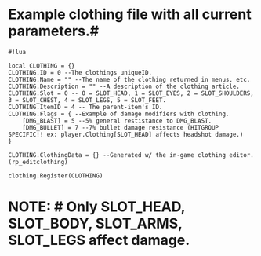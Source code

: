 # Example clothing file with all **current** parameters.#

```
#!lua

local CLOTHING = {}
CLOTHING.ID = 0 --The clothings uniqueID.
CLOTHING.Name = "" --The name of the clothing returned in menus, etc.
CLOTHING.Description = "" --A description of the clothing article.
CLOTHING.Slot = 0 -- 0 = SLOT_HEAD, 1 = SLOT_EYES, 2 = SLOT_SHOULDERS, 3 = SLOT_CHEST, 4 = SLOT_LEGS, 5 = SLOT_FEET.
CLOTHING.ItemID = 4 -- The parent-item's ID.
CLOTHING.Flags = { --Example of damage modifiers with clothing.
	[DMG_BLAST] = 5 --5% general restistance to DMG_BLAST.
	[DMG_BULLET] = 7 --7% bullet damage resistance (HITGROUP SPECIFIC!! ex: player.Clothing[SLOT_HEAD] affects headshot damage.)
}

CLOTHING.ClothingData = {} --Generated w/ the in-game clothing editor. (rp_editclothing)

clothing.Register(CLOTHING)
```

# NOTE: # Only SLOT_HEAD, SLOT_BODY, SLOT_ARMS, SLOT_LEGS affect damage.